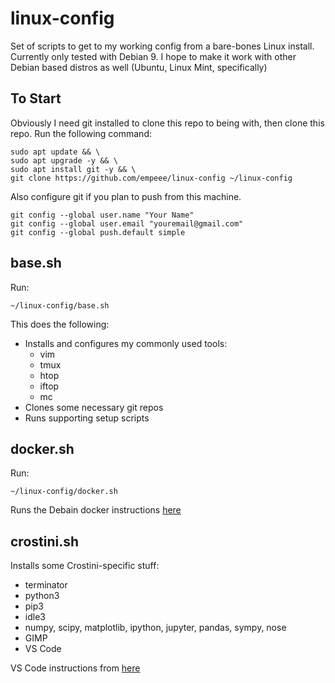 # linux-config
Set of scripts to get to my working config from a bare-bones Linux install. Currently only tested with Debian 9. I hope to make it work with other Debian based distros as well (Ubuntu, Linux Mint, specifically)

## To Start
Obviously I need git installed to clone this repo to being with, then clone this repo. Run the following command:
```
sudo apt update && \
sudo apt upgrade -y && \
sudo apt install git -y && \
git clone https://github.com/empeee/linux-config ~/linux-config
```

Also configure git if you plan to push from this machine.
```
git config --global user.name "Your Name"
git config --global user.email "youremail@gmail.com"
git config --global push.default simple
```

## base.sh
Run:
```
~/linux-config/base.sh
```
This does the following:
- Installs and configures my commonly used tools:
  - vim
  - tmux
  - htop
  - iftop
  - mc
- Clones some necessary git repos
- Runs supporting setup scripts

## docker.sh
Run:
```
~/linux-config/docker.sh
```
Runs the Debain docker instructions [here](https://docs.docker.com/install/linux/docker-ce/debian/)

## crostini.sh
Installs some Crostini-specific stuff:
 - terminator
 - python3
 - pip3
 - idle3 
 - numpy, scipy, matplotlib, ipython, jupyter, pandas, sympy, nose
 - GIMP
 - VS Code

VS Code instructions from [here](https://www.reddit.com/r/Crostini/wiki/howto/install-vscode)
